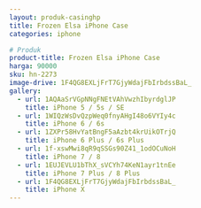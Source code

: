 ```yaml
---
layout: produk-casinghp
title: Frozen Elsa iPhone Case
categories: iphone

# Produk
product-title: Frozen Elsa iPhone Case
harga: 90000
sku: hn-2273
image-drive: 1F4QG8EXLjFrT7GjyWdajFbIrbdssBaL_
gallery:
  - url: 1AQAaSrVGpNNgFNEtVAhVwzhIbyrdglJP
    title: iPhone 5 / 5s / SE
  - url: 1WIQzWsDvQzpWeq0fnyAHgI48o6VYIy4c
    title: iPhone 6 / 6s
  - url: 1ZXPr58HvYatBngF5aAzbt4krUikOTrjQ
    title: iPhone 6 Plus / 6s Plus
  - url: 1f-xswMwi8qR9qSSGs90Z41_1odOCuNoH
    title: iPhone 7 / 8
  - url: 1EUJEVLU1bThX_sVCYh74KeN1ayr1tnEe
    title: iPhone 7 Plus / 8 Plus
  - url: 1F4QG8EXLjFrT7GjyWdajFbIrbdssBaL_
    title: iPhone X
---
```

